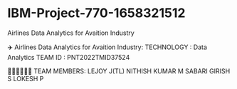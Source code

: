 # IBM-Project-770-1658321512
Airlines Data Analytics for Avaition Industry


✈️ Airlines Data Analytics for Avaition Industry:
TECHNOLOGY : Data Analytics
TEAM ID : PNT2022TMID37524

🧑‍🤝‍🧑🧑‍🤝‍🧑 TEAM MEMBERS:
LEJOY J(TL)
NITHISH KUMAR M
SABARI GIRISH S
LOKESH P
